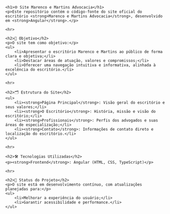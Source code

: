 <!DOCTYPE html>
<html lang="pt-BR">
<head>
    <meta charset="UTF-8">
    <meta name="viewport" content="width=device-width, initial-scale=1.0">
    <title>Site Marenco e Martins Advocacia</title>
</head>
<body>

    <h1>🌐 Site Marenco e Martins Advocacia</h1>
    <p>Este repositório contém o código-fonte do site oficial do escritório <strong>Marenco e Martins Advocacia</strong>, desenvolvido em <strong>Angular</strong>.</p>

    <hr>

    <h2>🎯 Objetivo</h2>
    <p>O site tem como objetivo:</p>
    <ul>
        <li>Apresentar o escritório Marenco e Martins ao público de forma clara e objetiva;</li>
        <li>Destacar áreas de atuação, valores e compromissos;</li>
        <li>Oferecer uma navegação intuitiva e informativa, alinhada à excelência do escritório.</li>
    </ul>

    <hr>

    <h2>🗂 Estrutura do Site</h2>
    <ul>
        <li><strong>Página Principal</strong>: Visão geral do escritório e seus valores;</li>
        <li><strong>O Escritório</strong>: História, missão e visão do escritório;</li>
        <li><strong>Profissionais</strong>: Perfis dos advogados e suas áreas de especialização;</li>
        <li><strong>Contato</strong>: Informações de contato direto e localização do escritório.</li>
    </ul>

    <hr>

    <h2>🛠 Tecnologias Utilizadas</h2>
    <p><strong>Frontend</strong>: Angular (HTML, CSS, TypeScript)</p>

    <hr>

    <h2>🚧 Status do Projeto</h2>
    <p>O site está em desenvolvimento contínuo, com atualizações planejadas para:</p>
    <ul>
        <li>Melhorar a experiência do usuário;</li>
        <li>Garantir acessibilidade e performance.</li>
    </ul>

</body>
</html>
